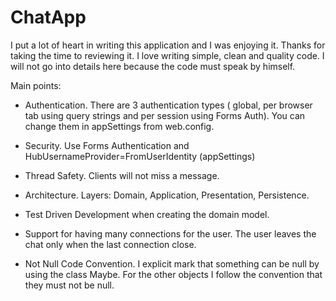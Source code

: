 # ChatApp

I put a lot of heart in writing this application and I was enjoying it. Thanks for taking the time to reviewing it. I love writing simple, clean and quality code. I will not go into details here because the code must speak by himself.

Main points:

- Authentication. There are 3 authentication types ( global, per browser tab using query strings and per session using Forms Auth). You can change them in appSettings from web.config.

- Security. Use Forms Authentication and HubUsernameProvider=FromUserIdentity (appSettings)

- Thread Safety. Clients will not miss a message.

- Architecture. Layers: Domain, Application, Presentation, Persistence. 

- Test Driven Development when creating the domain model.

- Support for having many connections for the user. The user leaves the chat only when the last connection close.

- Not Null Code Convention. I explicit mark that something can be null by using the class Maybe. For the other objects I follow the convention that they must not be null.
